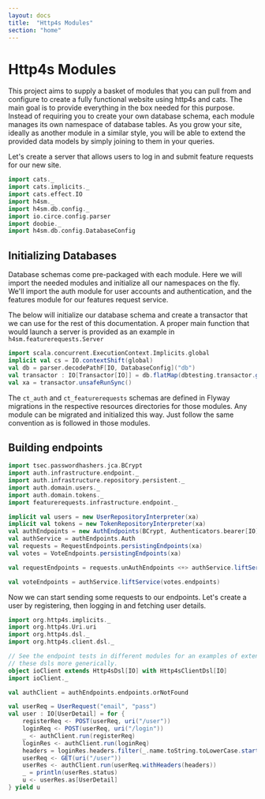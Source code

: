 ```yaml
---
layout: docs
title:  "Http4s Modules"
section: "home"
---
```


Http4s Modules
===

This project aims to supply a basket of modules that you can pull from and configure to create a fully functional website using http4s and cats. The main goal is to provide everything in the box needed for this purpose. Instead of requiring you to create your own database schema, each module manages its own namespace of database tables. As you grow your site, ideally as another module in a similar style, you will be able to extend the provided data models by simply joining to them in your queries.

Let's create a server that allows users to log in and submit feature requests for our new site.

```scala mdoc
import cats._
import cats.implicits._
import cats.effect.IO
import h4sm._
import h4sm.db.config._
import io.circe.config.parser
import doobie._
import h4sm.db.config.DatabaseConfig
```

Initializing Databases
---

Database schemas come pre-packaged with each module. Here we will import the needed modules and initialize all our namespaces on the fly. We'll import the auth module for user accounts and authentication, and the features module for our features request service.

The below will initialize our database schema and create a transactor that we can use for the rest of this documentation. A proper main function that would launch a server is provided as an example in `h4sm.featurerequests.Server`

```scala mdoc
import scala.concurrent.ExecutionContext.Implicits.global
implicit val cs = IO.contextShift(global)
val db = parser.decodePathF[IO, DatabaseConfig]("db")
val transactor : IO[Transactor[IO]] = db.flatMap(dbtesting.transactor.getInitializedTransactor(_, "ct_auth", "ct_feature_requests"))
val xa = transactor.unsafeRunSync()
```

The `ct_auth` and `ct_featurerequests` schemas are defined in Flyway migrations in the respective resources directories for those modules. Any module can be migrated and initialized this way. Just follow the same convention as is followed in those modules.

Building endpoints
--

```scala mdoc
import tsec.passwordhashers.jca.BCrypt
import auth.infrastructure.endpoint._
import auth.infrastructure.repository.persistent._
import auth.domain.users._
import auth.domain.tokens._
import featurerequests.infrastructure.endpoint._

implicit val users = new UserRepositoryInterpreter(xa)
implicit val tokens = new TokenRepositoryInterpreter(xa)
val authEndpoints = new AuthEndpoints(BCrypt, Authenticators.bearer[IO])
val authService = authEndpoints.Auth
val requests = RequestEndpoints.persistingEndpoints(xa)
val votes = VoteEndpoints.persistingEndpoints(xa)

val requestEndpoints = requests.unAuthEndpoints <+> authService.liftService(requests.authEndpoints)

val voteEndpoints = authService.liftService(votes.endpoints)
```

Now we can start sending some requests to our endpoints. Let's create a user by registering, then logging in and fetching user details.

```scala mdoc
import org.http4s.implicits._
import org.http4s.Uri.uri
import org.http4s.dsl._
import org.http4s.client.dsl._

// See the endpoint tests in different modules for an examples of extending 
// these dsls more generically.
object ioClient extends Http4sDsl[IO] with Http4sClientDsl[IO]
import ioClient._

val authClient = authEndpoints.endpoints.orNotFound

val userReq = UserRequest("email", "pass")
val user : IO[UserDetail] = for {
	registerReq <- POST(userReq, uri("/user"))
	loginReq <- POST(userReq, uri("/login"))
	_ <- authClient.run(registerReq)
	loginRes <- authClient.run(loginReq)
	headers = loginRes.headers.filter(_.name.toString.toLowerCase.startsWith("authorization"))
	userReq <- GET(uri("/user"))
	userRes <- authClient.run(userReq.withHeaders(headers))
	_ = println(userRes.status)
	u <- userRes.as[UserDetail]
} yield u
```
